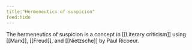 ```yaml
---
title:"Hermeneutics of suspicion"
feed:hide
---
```


The hermeneutics of suspicion is a concept in [[Literary criticism]] using [[Marx]], [[Freud]], and [[Nietzsche]] by Paul Ricoeur.